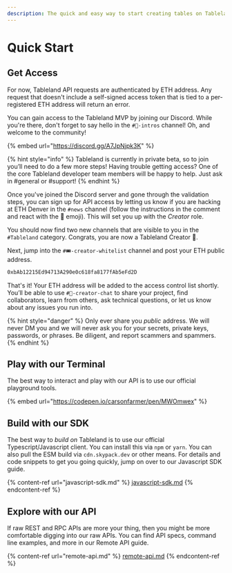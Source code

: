```yaml
---
description: The quick and easy way to start creating tables on Tableland.
---
```


# Quick Start

## Get Access

For now, Tableland API requests are authenticated by ETH address. Any request that doesn't include a self-signed access token that is tied to a per-registered ETH address will return an error.

You can gain access to the Tableland MVP by joining our Discord. While you're there, don't forget to say hello in the `#👋-intros` channel! Oh, and welcome to the community!

{% embed url="https://discord.gg/A7JpNjpk3K" %}

{% hint style="info" %}
Tableland is currently in private beta, so to join you’ll need to do a few more steps! Having trouble getting access? One of the core Tableland developer team members will be happy to help. Just ask in #general or #support!
{% endhint %}

Once you've joined the Discord server and gone through the validation steps, you can sign up for API access by letting us know if you are hacking at ETH Denver in the `#news` channel (follow the instructions in the comment and react with the :crown: emoji). This will set you up with the _Creator_ role.

You should now find two new channels that are visible to you in the `#Tableland` category. Congrats, you are now a Tableland Creator :muscle:.

Next, jump into the `#🎟-creator-whitelist` channel and post your ETH public address.

```bash
0xbAb12215Ed94713A290e0c618fa8177fAb5eFd2D
```

That's it! Your ETH address will be added to the access control list shortly. You’ll be able to use `#🔩-creator-chat` to share your project, find collaborators, learn from others, ask technical questions, or let us know about any issues you run into.

{% hint style="danger" %}
Only ever share you _public_ address. We will never DM you and we will never ask you for your secrets, private keys, passwords, or phrases. Be diligent, and report scammers and spammers.
{% endhint %}

## Play with our Terminal

The best way to interact and play with our API is to use our official playground tools.

{% embed url="https://codepen.io/carsonfarmer/pen/MWOmwex" %}

## Build with our SDK

The best way to _build on_ Tableland is to use our official Typescript/Javascript client. You can install this via `npm` or `yarn`. You can also pull the ESM build via `cdn.skypack.dev` or other means. For details and code snippets to get you going quickly, jump on over to our Javascript SDK guide.

{% content-ref url="javascript-sdk.md" %}
[javascript-sdk.md](javascript-sdk.md)
{% endcontent-ref %}

## Explore with our API

If raw REST and RPC APIs are more your thing, then you might be more comfortable digging into our raw APIs. You can find API specs, command line examples, and more in our Remote API guide.

{% content-ref url="remote-api.md" %}
[remote-api.md](remote-api.md)
{% endcontent-ref %}
